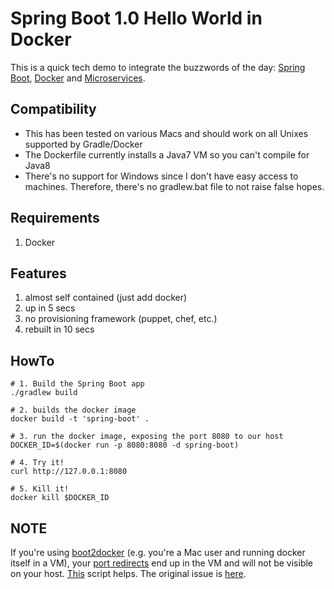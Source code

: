 # Spring Boot 1.0 Hello World in Docker

This is a quick tech demo to integrate the buzzwords of the day:
[Spring Boot](http://projects.spring.io/spring-boot/),
[Docker](https://www.docker.io/) and
[Microservices](http://martinfowler.com/articles/microservices.html).

## Compatibility
* This has been tested on various Macs and should work on all Unixes supported
  by Gradle/Docker
* The Dockerfile currently installs a Java7 VM so you can't compile for Java8
* There's no support for Windows since I don't have easy access to machines.
  Therefore, there's no gradlew.bat file to not raise false hopes.

## Requirements
1. Docker

## Features
1. almost self contained (just add docker)
1. up in 5 secs
1. no provisioning framework (puppet, chef, etc.)
1. rebuilt in 10 secs

## HowTo
    # 1. Build the Spring Boot app
    ./gradlew build

    # 2. builds the docker image
    docker build -t 'spring-boot' .

    # 3. run the docker image, exposing the port 8080 to our host
    DOCKER_ID=$(docker run -p 8080:8080 -d spring-boot)

    # 4. Try it!
    curl http://127.0.0.1:8080

    # 5. Kill it!
    docker kill $DOCKER_ID

## NOTE
If you're using
[boot2docker](https://github.com/boot2docker/boot2docker) (e.g. you're
a Mac user and running docker itself in a VM), your
[port redirects](http://docs.docker.io/en/latest/use/port_redirection/)
end up in the VM and will not be visible on your
host. [This](https://gist.github.com/deinspanjer/9215467) script
helps. The original issue is
[here](https://github.com/dotcloud/docker/issues/4007).
